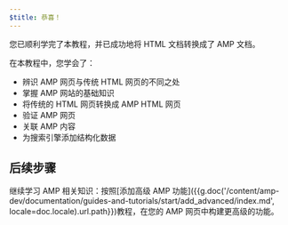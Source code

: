 ```yaml
---
$title: 恭喜！
---
```


您已顺利学完了本教程，并已成功地将 HTML 文档转换成了 AMP 文档。

在本教程中，您学会了：

- 辨识 AMP 网页与传统 HTML 网页的不同之处
- 掌握 AMP 网站的基础知识
- 将传统的 HTML 网页转换成 AMP HTML 网页
- 验证 AMP 网页
- 关联 AMP 内容
- 为搜索引擎添加结构化数据

## 后续步骤

继续学习 AMP 相关知识：按照[添加高级 AMP 功能]({{g.doc('/content/amp-dev/documentation/guides-and-tutorials/start/add_advanced/index.md', locale=doc.locale).url.path}})教程，在您的 AMP 网页中构建更高级的功能。
